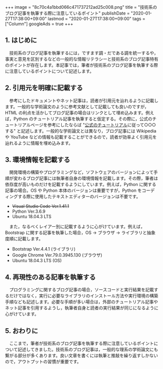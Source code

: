 +++
image = "8c70c4a1bbd066c471737212ad25c008.png"
title = "技術系のブログ記事を執筆する際に注意しているポイント"
publishDate = "2020-01-27T17:38:00+09:00"
lastmod = "2020-01-27T17:38:00+09:00"
tags = ["Column"]
googleAds = true
+++

## 1. はじめに

　技術系のブログ記事を執筆するには，ですます調・だである調を統一するや，事実と意見を区別するなどの一般的な情報リテラシーと技術系のブログ記事特有のポイントが存在します。本記事では，筆者が技術系のブログ記事を執筆する際に注意しているポイントについて記述します。

## 2. 引用元を明確に記載する

　参考にしたドキュメントやネット記事は，読者が引用元を辿れるように記載します。一般的な学術論文のように参考文献として記載しても良いのですが，HTML の利点を活かしてブログ記事の場合はリンクとして埋め込みます。例えば，Python のチュートリアル記事を執筆すると仮定する。その際に，公式のチュートリアルページを参考にしたならば "[公式のチュートリアル](https://docs.python.org/3/tutorial/index.html)に従って○○○する" と記述します。一般的な学術論文とは異なり，ブログ記事には Wikipedia や YouTube などの情報も記載することができるので，読者が効率よく引用元を辿れるように情報を埋め込みます。

## 3. 環境情報を記載する

　開発環境の構築やプログラミングなど，ソフトウェアのバージョンによって手順が変わるブログ記事には執筆者自身の環境情報を記載します。その際，筆者は依存度が高いものだけを記載するようにしています。例えば，Python に関する記事の場合。OS や Python 本体のバージョンは重要ですが，Python をコーディングする際に使用したテキストエディターのバージョンは不要です。

* ~~Visual Studio Code Ver.1.41.1~~
* Python Ver.3.6.9
* Ubuntu 18.04.3 LTS

　また，なるべくレイアー別に記載するように心がけています。例えば，Bootstrap に関する記事を執筆した場合，OS → ブラウザ → ライブラリと抽象度順に記載します。

* Bootstrap Ver.4.4.1 (ライブラリ)
* Google Chrome Ver.79.0.3945.130 (ブラウザ)
* Ubuntu 18.04.3 LTS (OS)

## 4. 再現性のある記事を執筆する

　プログラミングに関するブログ記事の場合，ソースコードと実行結果を記載するだけではなく，実行に必要なライブラリのインストール方法や実行環境の構築手順なども記述します。必要な手順が多い場合は，外部のチュートリアル記事やネット記事を引用するようし，執筆者自身と読者の実行結果が同じになるように心がけています。

## 5. おわりに

　ここまで，筆者が技術系のブログ記事を執筆する際に注意しているポイントについて記述してきました。技術系のブログ記事は，一般的な理系の学術論文にも繋がる部分が多くあります。良い文章を書くには執筆と推敲を繰り返すしかないので，アウトプットの習慣が重要です。